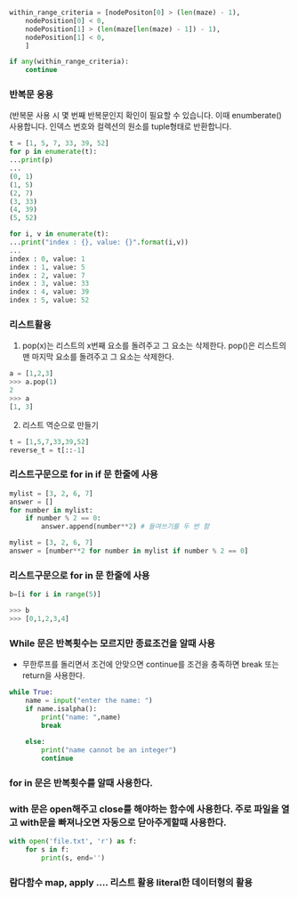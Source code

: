 
```python

within_range_criteria = [nodePositon[0] > (len(maze) - 1),
	nodePosition[0] < 0,
	nodePosition[1] > (len(maze[len(maze) - 1]) - 1),
	nodePosition[1] < 0,
	]

if any(within_range_criteria):
	continue
```
### 반복문 응용 
(반복문 사용 시 몇 번째 반복문인지 확인이 필요할 수 있습니다. 이때 enumberate() 사용합니다.
인덱스 번호와 컬렉션의 원소를 tuple형태로 반환합니다.
```python
t = [1, 5, 7, 33, 39, 52]
for p in enumerate(t):
...print(p)
... 
(0, 1)
(1, 5)
(2, 7)
(3, 33)
(4, 39)
(5, 52)

for i, v in enumerate(t):
...print("index : {}, value: {}".format(i,v))
... 
index : 0, value: 1
index : 1, value: 5
index : 2, value: 7
index : 3, value: 33
index : 4, value: 39
index : 5, value: 52
```

### 리스트활용
1. pop(x)는 리스트의 x번째 요소를 돌려주고 그 요소는 삭제한다. pop()은 리스트의 맨 마지막 요소를 돌려주고 그 요소는 삭제한다.
```python
a = [1,2,3]
>>> a.pop(1)
2
>>> a
[1, 3]
```
2. 리스트 역순으로 만들기
```python
t = [1,5,7,33,39,52]
reverse_t = t[::-1]
```
### 리스트구문으로 for in if 문 한줄에 사용
```python
mylist = [3, 2, 6, 7]
answer = []
for number in mylist:
    if number % 2 == 0:
        answer.append(number**2) # 들여쓰기를 두 번 함
```
```python
mylist = [3, 2, 6, 7]
answer = [number**2 for number in mylist if number % 2 == 0]
```
### 리스트구문으로 for in 문 한줄에 사용
```python
b=[i for i in range(5)]

>>> b
>>> [0,1,2,3,4]
```

### While 문은 반복횟수는 모르지만 종료조건을 알때 사용
 - 무한루프를 돌리면서 조건에 안맞으면 continue를 조건을 충족하면 break 또는 return을 사용한다.
```python
while True:
	name = input("enter the name: ")
    if name.isalpha():
    	print("name: ",name)
        break
        
    else:
    	print("name cannot be an integer")
        continue
```
### for in 문은 반복횟수를 알때 사용한다.

### with 문은 open해주고 close를 해야하는 함수에 사용한다. 주로 파일을 열고 with문을 빠져나오면 자동으로 닫아주게할때 사용한다.
```python
with open('file.txt', 'r') as f:
    for s in f:
        print(s, end='')
```

### 람다함수 map,  apply .... 리스트 활용 literal한 데이터형의 활용


